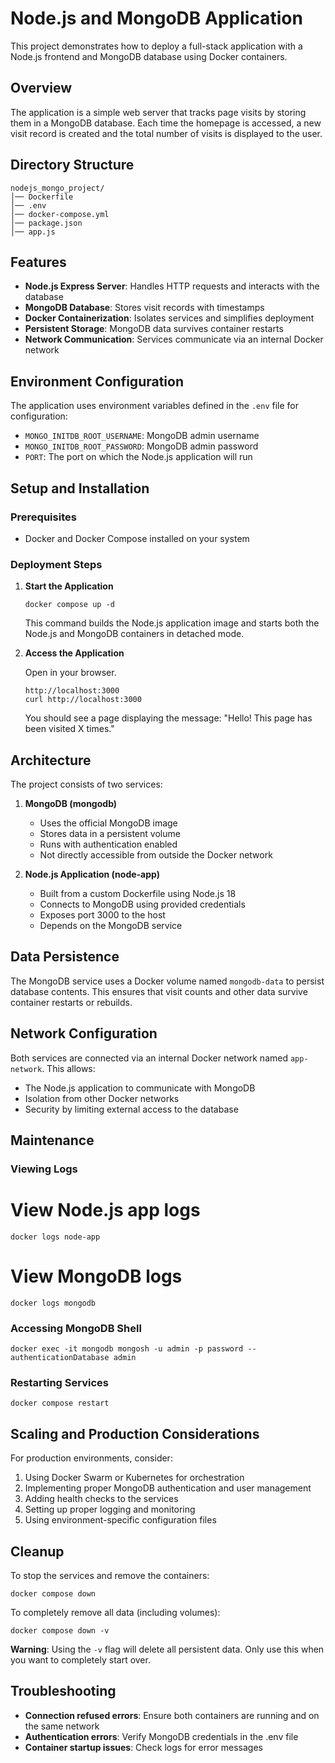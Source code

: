 # Node.js and MongoDB Application

This project demonstrates how to deploy a full-stack application with a Node.js frontend and MongoDB database using Docker containers.
## Overview
The application is a simple web server that tracks page visits by storing them in a MongoDB database. Each time the homepage is accessed, a new visit record is created and the total number of visits is displayed to the user.

## Directory Structure

```
nodejs_mongo_project/
│── Dockerfile
│── .env
│── docker-compose.yml
│── package.json
│── app.js
```

## Features
- **Node.js Express Server**: Handles HTTP requests and interacts with the database
- **MongoDB Database**: Stores visit records with timestamps
- **Docker Containerization**: Isolates services and simplifies deployment
- **Persistent Storage**: MongoDB data survives container restarts
- **Network Communication**: Services communicate via an internal Docker network

## Environment Configuration

The application uses environment variables defined in the `.env` file for configuration:

- `MONGO_INITDB_ROOT_USERNAME`: MongoDB admin username
- `MONGO_INITDB_ROOT_PASSWORD`: MongoDB admin password
- `PORT`: The port on which the Node.js application will run

## Setup and Installation

### Prerequisites

- Docker and Docker Compose installed on your system

### Deployment Steps

1. **Start the Application**

   ```
   docker compose up -d
   ```

   This command builds the Node.js application image and starts both the Node.js and MongoDB containers in detached mode.

2. **Access the Application**

   Open  in your browser.
    ```
   http://localhost:3000
   curl http://localhost:3000
   ```
   You should see a page displaying the message: "Hello! This page has been visited X times."

## Architecture

The project consists of two services:

1. **MongoDB (mongodb)**
   - Uses the official MongoDB image
   - Stores data in a persistent volume
   - Runs with authentication enabled
   - Not directly accessible from outside the Docker network

2. **Node.js Application (node-app)**
   - Built from a custom Dockerfile using Node.js 18
   - Connects to MongoDB using provided credentials
   - Exposes port 3000 to the host
   - Depends on the MongoDB service

## Data Persistence

The MongoDB service uses a Docker volume named `mongodb-data` to persist database contents. This ensures that visit counts and other data survive container restarts or rebuilds.

## Network Configuration

Both services are connected via an internal Docker network named `app-network`. This allows:
- The Node.js application to communicate with MongoDB
- Isolation from other Docker networks
- Security by limiting external access to the database

## Maintenance

### Viewing Logs

# View Node.js app logs
```
docker logs node-app
```

# View MongoDB logs
```
docker logs mongodb
```

### Accessing MongoDB Shell
```
docker exec -it mongodb mongosh -u admin -p password --authenticationDatabase admin
```

### Restarting Services
```
docker compose restart
```

## Scaling and Production Considerations

For production environments, consider:

1. Using Docker Swarm or Kubernetes for orchestration
2. Implementing proper MongoDB authentication and user management
3. Adding health checks to the services
4. Setting up proper logging and monitoring
5. Using environment-specific configuration files

## Cleanup

To stop the services and remove the containers:
```
docker compose down
```

To completely remove all data (including volumes):
```
docker compose down -v
```

**Warning**: Using the `-v` flag will delete all persistent data. Only use this when you want to completely start over.

## Troubleshooting

- **Connection refused errors**: Ensure both containers are running and on the same network
- **Authentication errors**: Verify MongoDB credentials in the .env file
- **Container startup issues**: Check logs for error messages

